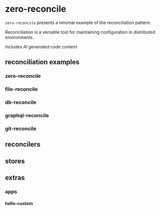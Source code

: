 # zero-reconcile

`zero-reconcile` presents a minimal example of the reconciliation pattern.

Reconciliation is a versatile tool for maintaining configuration in distributed environments.

*Includes AI generated code content*

## reconciliation examples

### zero-reconcile

### file-reconcile

### db-reconcile

### graphql-reconcile

### git-reconcile

## reconcilers

## stores

## extras

### apps

#### hello-custom